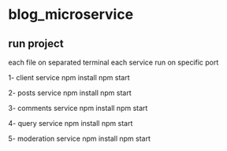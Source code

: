 # blog_microservice

run project 
-----------
each file on separated terminal
each service run on specific port

1- client service 
npm install 
npm start 

2- posts service 
npm install 
npm start 

3- comments service 
npm install 
npm start 

4- query service 
npm install 
npm start 

5- moderation service 
npm install 
npm start 